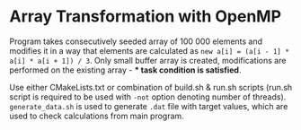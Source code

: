 # Array Transformation with OpenMP

Program takes consecutively seeded array of 100 000 elements and modifies it in a way that elements
are calculated as `new a[i] = (a[i - 1] * a[i] * a[i + 1]) / 3`.
Only small buffer array is created, modifications are performed on the existing array -
**\* task condition is satisfied**.

Use either CMakeLists.txt or combination of build.sh & run.sh scripts
(run.sh script is required to be used with `-not` option denoting number of threads).
`generate_data.sh` is used to generate `.dat` file with target values, which are used to check calculations
from main program.

